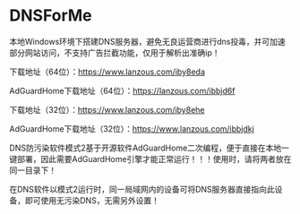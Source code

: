 # DNSForMe

本地Windows环境下搭建DNS服务器，避免无良运营商进行dns投毒，并可加速部分网站访问，不支持广告拦截功能，仅用于解析出准确ip！

下载地址（64位）：https://www.lanzous.com/iby8eda

AdGuardHome下载地址（64位）：https://lanzous.com/ibbjd6f

下载地址（32位）：https://www.lanzous.com/iby8ehe

AdGuardHome下载地址（32位）：https://www.lanzous.com/ibbjdkj

DNS防污染软件模式2基于开源软件AdGuardHome二次编程，便于直接在本地一键部署，因此需要AdGuardHome引擎才能正常运行！！！使用时，请将两者放在同一目录下！

在DNS软件以模式2运行时，同一局域网内的设备可将DNS服务器直接指向此设备，即可使用无污染DNS，无需另外设置！

